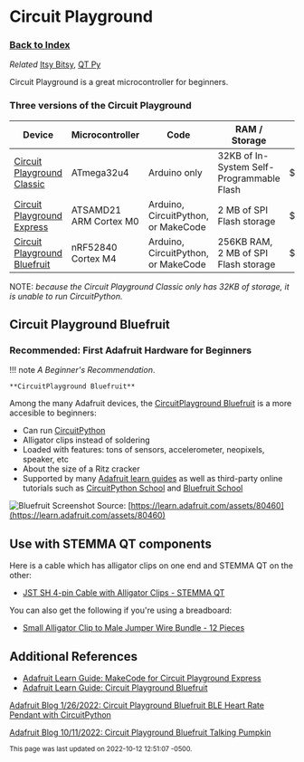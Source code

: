 
# Circuit Playground

### [Back to Index](index.md)

*Related* [Itsy Bitsy](itsy_bitsy.md), [QT Py](qt_py.md)


Circuit Playground is a great microcontroller for beginners.


### Three versions of the Circuit Playground

| Device                                                                | Microcontroller        | Code                                | RAM / Storage                             | Cost   |
| --------------------------------------------------------------------- | ---------------------- | ----------------------------------- | ----------------------------------------- | ------ |
| [Circuit Playground Classic](https://www.adafruit.com/product/3000)   | ATmega32u4             | Arduino only                        | 32KB of In-System Self-Programmable Flash | $19.95 |
| [Circuit Playground Express](https://www.adafruit.com/product/3333)   | ATSAMD21 ARM Cortex M0 | Arduino, CircuitPython, or MakeCode | 2 MB of SPI Flash storage                 | $24.95 |
| [Circuit Playground Bluefruit](https://www.adafruit.com/product/4333) | nRF52840 Cortex M4     | Arduino, CircuitPython, or MakeCode | 256KB RAM, 2 MB of SPI Flash storage      | $24.95 |

NOTE: *because the Circuit Playground Classic only has 32KB of storage, it is unable to run CircuitPython.*


## Circuit Playground Bluefruit
### Recommended: First Adafruit Hardware for Beginners

!!! note
    *A Beginner's Recommendation*.

    **CircuitPlayground Bluefruit**

Among the many Adafruit devices, the [CircuitPlayground Bluefruit](https://www.adafruit.com/product/4333) is a more accesible to beginners:

- Can run [CircuitPython](https://circuitpython.org)
- Alligator clips instead of soldering
- Loaded with features: tons of sensors, accelerometer, neopixels, speaker, etc
- About the size of a Ritz cracker
- Supported by many [Adafruit learn guides](https://learn.adafruit.com/adafruit-circuit-playground-bluefruit) as well as third-party online tutorials such as [CircuitPython School](https://www.youtube.com/watch?v=eU1e6xPvZEU&list=PL9VJ9OpT-IPSsQUWqQcNrVJqy4LhBjPX2) and [Bluefruit School](https://www.youtube.com/playlist?list=PL9VJ9OpT-IPRm9MhIOvnfNLe7fWYPx6ak)


![Bluefruit Screenshot](https://cdn-learn.adafruit.com/assets/assets/000/080/460/original/adafruit_products_CPB_labeled.jpg?1567626680)
Source: [https://learn.adafruit.com/assets/80460](https://learn.adafruit.com/assets/80460)

## Use with STEMMA QT components

Here is a cable which has alligator clips on one end and STEMMA QT on the other:

- [JST SH 4-pin Cable with Alligator Clips - STEMMA QT](https://www.adafruit.com/product/4398)

You can also get the following if you're using a breadboard:

- [Small Alligator Clip to Male Jumper Wire Bundle - 12 Pieces](https://www.adafruit.com/product/3255)



## Additional References
- [Adafruit Learn Guide: MakeCode for Circuit Playground Express](https://learn.adafruit.com/lightpaint-cplay/makecode-for-circuit-playground-express)
- [Adafruit Learn Guide: Circuit Playground Bluefruit](https://learn.adafruit.com/adafruit-circuit-playground-bluefruit)


[Adafruit Blog 1/26/2022: Circuit Playground Bluefruit BLE Heart Rate Pendant with CircuitPython](https://blog.adafruit.com/2022/01/26/new-guide-circuit-playground-bluefruit-ble-heart-rate-pendant-with-circuitpython/)


[Adafruit Blog 10/11/2022: Circuit Playground Bluefruit Talking Pumpkin](https://blog.adafruit.com/2022/10/11/circuit-playground-bluefruit-talking-pumpkin-electronichalloween/)

<small>This page was last updated on 2022-10-12 12:51:07 -0500.</small>